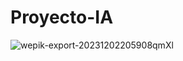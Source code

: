 # Proyecto-IA

![wepik-export-20231202205908qmXl](https://github.com/javierPena28/Proyecto-IA/assets/143100480/a0818a45-81dc-437f-954a-ab93c75235f6)


